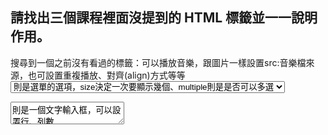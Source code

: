 ## 請找出三個課程裡面沒提到的 HTML 標籤並一一說明作用。
搜尋到一個之前沒有看過的標籤：<embed>可以播放音樂，跟圖片一樣設置src:音樂檔來源，也可設置重複播放、對齊(align)方式等等
<select>可以製作選單，<option>則是選單的選項，size決定一次要顯示幾個、multiple則是是否可以多選
<textarea>則是一個文字輸入框，可以設置行、列數

## 請問什麼是盒模型（box modal）
可以用包裹的方式來理解
包含content padding border margin，設置元素的寬高為content的寬高，內容(包裹的物品)侷限在這裡，padding則是往外延伸的(可以想成是泡棉或填充物)，border則是邊界，可以設置樣式、寬度、顏色等等、margin則定義了與其他元素之間的保留距離

## 請問 display: inline, block 跟 inline-block 的差別是什麼？
元素之間的類型都可以做轉變
inline:行內元素，不會換行，例如<span>會緊接者你上一個標籤，無法設置width、height，但是如果不想用inline-block改成用浮動的方式(會默認成display:block;float:left(看你要從哪編排))
block:塊狀元素(當作盒子來裝東西的。可以想成是容器)，會獨佔一行，例如：<p> <div> <ul> <h1>。
inline-block:行內塊元素，具備兩者的特性，<img>不換行，但是可以設置width、height

## 請問 position: static, relative, absolute 跟 fixed 的差別是什麼？

static:為預設的位置，會在瀏覽器的左上方
relative:為相對於自己原本的位置，例如設position:absolute  left:100px top:100px;則會往原本的右邊下面移動，所以原本的就會在新位置的左邊100px;上面100px;
absolute:會與父元素的位置有關係(但是父元素要設置為非static，否則會變成與更上的body的距離，變成會脫離原本的父元素)
fixed:像是切hw2的時候的拍手，不會隨著瀏覽器的移動而改變位置，討人厭的廣告常會使用這個方式逼你看XD




